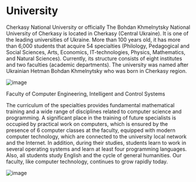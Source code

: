 # University
Cherkasy National University or officially The Bohdan Khmelnytsky National University of Cherkasy is located in Cherkasy (Central Ukraine). It is one of the leading universities of Ukraine. More than 100 years old, it has more than 6,000 students that acquire 54 specialties (Philology, Pedagogical and Social Sciences, Arts, Economics, IT-technologies, Physics, Mathematics, and Natural Sciences). Currently, its structure consists of eight institutes and two faculties (academic departments). The university was named after Ukrainian Hetman Bohdan Khmelnytsky who was born in Cherkasy region.

![image](https://user-images.githubusercontent.com/54285524/112354457-61b35f00-8cd5-11eb-8fd6-023b914f2f64.png)

Faculty of Computer Engineering, Intelligent and Control Systems

The curriculum of the specialties provides fundamental mathematical training and a wide range of disciplines related to computer science and programming. A significant place in the training of future specialists is occupied by practical work on computers, which is ensured by the presence of 6 computer classes at the faculty, equipped with modern computer technology, which are connected to the university local network and the Internet. In addition, during their studies, students learn to work in several operating systems and learn at least four programming languages. Also, all students study English and the cycle of general humanities. Our faculty, like computer technology, continues to grow rapidly today.

![image](https://user-images.githubusercontent.com/54285524/112355148-0f267280-8cd6-11eb-8cad-0c1828b663e8.png)
